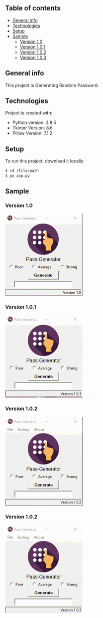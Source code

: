 ## Table of contents
* [General info](#general-info)
* [Technologies](#technologies)
* [Setup](#setup)
* [Sample](#sample)
	- [Version 1.0](#version-10)
	- [Version 1.0.1](#version-101)
	- [Version 1.0.2](#version-102)
	- [Version 1.0.3](#version-103)

## General info
This project is Generating Random Password.
	
## Technologies
Project is created with:
* Python version: 3.8.5
* Tkinter Version: 8.6
* Pillow Version: 7.1.2 
	
## Setup
To run this project, download it locally:

```
$ cd /file/path
$ py app.py
```

## Sample
### Version 1.0
![](extra/Sample.gif)

### Version 1.0.1
![](extra/Warning.gif)

### Version 1.0.2
![](extra/close.gif)

### Version 1.0.2
![](extra/clear.gif)
